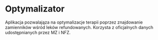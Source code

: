 # Optymalizator

Aplikacja pozwalająza na optymalizacje terapii poprzez znajdowanie zamienników wśród leków refundowanych.
Korzysta z oficjalnych danych udostępnianych przez MZ i NFZ.
